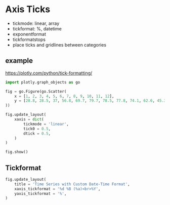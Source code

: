 # Axis Ticks
- tickmode: linear, array
- tickformat: %, datetime
- exponentformat
- tickformatstops
- place ticks and gridlines between categories

## example
https://plotly.com/python/tick-formatting/
```py
import plotly.graph_objects as go

fig = go.Figure(go.Scatter(
    x = [1, 2, 3, 4, 5, 6, 7, 8, 9, 10, 11, 12],
    y = [28.8, 28.5, 37, 56.8, 69.7, 79.7, 78.5, 77.8, 74.1, 62.6, 45.3, 39.9],
))

fig.update_layout(
    xaxis = dict(
        tickmode = 'linear',
        tick0 = 0.5,
        dtick = 0.5,
    )
)

fig.show()
```

## Tickformat
```py
fig.update_layout(
    title = 'Time Series with Custom Date-Time Format',
    xaxis_tickformat = '%d %B (%a)<br>%Y',
    yaxis_tickformat = '%',
)
```
